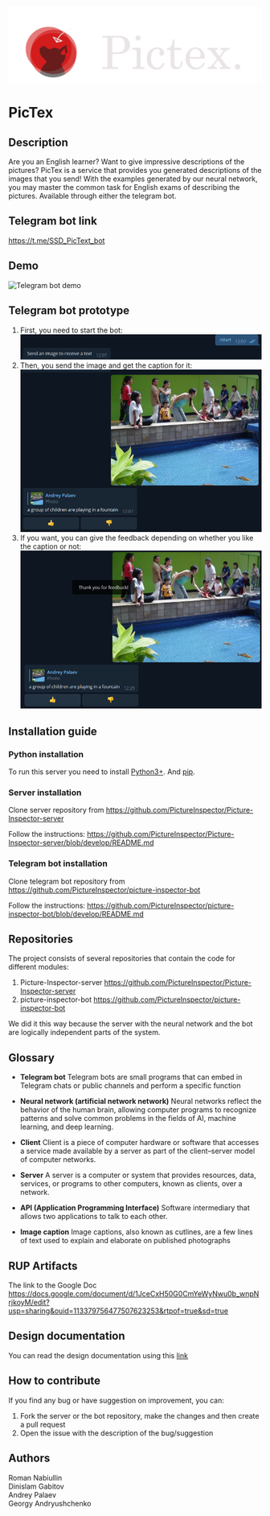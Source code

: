 ![logo](pictex.png "logo")

# PicTex
## Description
Are you an English learner? Want to give impressive descriptions of the pictures? 
PicTex is a service that provides you generated descriptions of the images that you send!
With the examples generated by our neural network, you may master the common task for English exams of describing the pictures.
Available through either the telegram bot.  

## Telegram bot link
https://t.me/SSD_PicText_bot

## Demo
![Telegram bot demo](Demo.gif "Telegram bot demo")

## Telegram bot prototype
1. First, you need to start the bot:
![Telegram bot prototype, part 1](bot_prototype1.png "Telegram bot prototype, part 1")
2. Then, you send the image and get the caption for it: 
![Telegram bot prototype, part 2](bot_prototype2.png "Telegram bot prototype, part 2")
3. If you want, you can give the feedback depending on whether you like the caption or not:
![Telegram bot prototype, part 3](bot_prototype3.png "Telegram bot prototype, part 3")

## Installation guide

### Python installation

To run this server you need to install [Python3+](https://realpython.com/installing-python/).
And [pip](https://pip.pypa.io/en/stable/installation/).

### Server installation

Clone server repository from https://github.com/PictureInspector/Picture-Inspector-server

Follow the instructions: https://github.com/PictureInspector/Picture-Inspector-server/blob/develop/README.md

### Telegram bot installation
 
Clone telegram bot repository from https://github.com/PictureInspector/picture-inspector-bot

Follow the instructions: https://github.com/PictureInspector/picture-inspector-bot/blob/develop/README.md
## Repositories
The project consists of several repositories that contain the code for different modules:
1. Picture-Inspector-server
https://github.com/PictureInspector/Picture-Inspector-server
2. picture-inspector-bot
https://github.com/PictureInspector/picture-inspector-bot
   
We did it this way because the server with the neural network and the bot are logically independent parts of the system.

## Glossary
- __Telegram bot__
    Telegram bots are small programs that can embed in Telegram chats or public channels and perform a specific function
- __Neural network (artificial network network)__
    Neural networks reflect the behavior of the human brain, allowing computer programs to recognize patterns and solve common problems in the fields of AI, machine learning, and deep learning.

- __Client__
    Client is a piece of computer hardware or software that accesses a service made available by a server as part of the client–server model of computer networks.
- __Server__
    A server is a computer or system that provides resources, data, services, or programs to other computers, known as clients, over a network.
- __API (Application Programming Interface)__
    Software intermediary that allows two applications to talk to each other.
- __Image caption__
    Image captions, also known as cutlines, are a few lines of text used to explain and elaborate on published photographs
  
## RUP Artifacts
The link to the Google Doc
https://docs.google.com/document/d/1JceCxH50G0CmYeWyNwu0b_wnpNrjkoyM/edit?usp=sharing&ouid=113379756477507623253&rtpof=true&sd=true

## Design documentation
You can read the design documentation using this [link](Documentation.md)

## How to contribute
If you find any bug or have suggestion on improvement, you can:
1. Fork the server or the bot repository, make the changes and then create a pull request
2. Open the issue with the description of the bug/suggestion

## Authors
Roman Nabiullin  
Dinislam Gabitov  
Andrey Palaev  
Georgy Andryushchenko  


